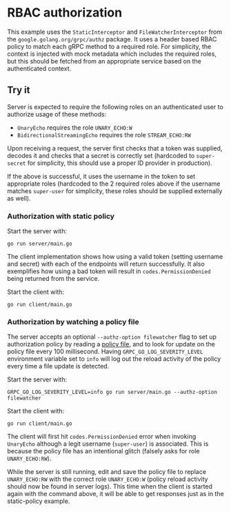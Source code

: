 # RBAC authorization

This example uses the `StaticInterceptor` and `FileWatcherInterceptor` from the
`google.golang.org/grpc/authz` package. It uses a header based RBAC policy to
match each gRPC method to a required role. For simplicity, the context is
injected with mock metadata which includes the required roles, but this should
be fetched from an appropriate service based on the authenticated context.

## Try it

Server is expected to require the following roles on an authenticated user to
authorize usage of these methods:

- `UnaryEcho` requires the role `UNARY_ECHO:W`
- `BidirectionalStreamingEcho` requires the role `STREAM_ECHO:RW`

Upon receiving a request, the server first checks that a token was supplied,
decodes it and checks that a secret is correctly set (hardcoded to
`super-secret` for simplicity, this should use a proper ID provider in
production).

If the above is successful, it uses the username in the token to set appropriate
roles (hardcoded to the 2 required roles above if the username matches
`super-user` for simplicity, these roles should be supplied externally as well).

### Authorization with static policy

Start the server with:

```
go run server/main.go
```

The client implementation shows how using a valid token (setting username and
secret) with each of the endpoints will return successfully. It also exemplifies
how using a bad token will result in `codes.PermissionDenied` being returned
from the service.

Start the client with:

```
go run client/main.go
```

### Authorization by watching a policy file

The server accepts an optional `--authz-option filewatcher` flag to set up
authorization policy by reading a [policy
file](/examples/data/rbac/policy.json), and to look for update on the policy
file every 100 millisecond. Having `GRPC_GO_LOG_SEVERITY_LEVEL` environment
variable set to `info` will log out the reload activity of the policy every time
a file update is detected.

Start the server with:

```
GRPC_GO_LOG_SEVERITY_LEVEL=info go run server/main.go --authz-option filewatcher
```

Start the client with:

```
go run client/main.go
```

The client will first hit `codes.PermissionDenied` error when invoking
`UnaryEcho` although a legit username (`super-user`) is associated. This is
because the policy file has an intentional glitch (falsely asks for role
`UNARY_ECHO:RW`).

While the server is still running, edit and save the policy file to replace
`UNARY_ECHO:RW` with the correct role `UNARY_ECHO:W` (policy reload activity
should now be found in server logs). This time when the client is started again
with the command above, it will be able to get responses just as in the
static-policy example.
